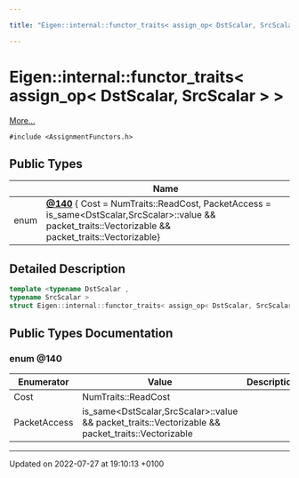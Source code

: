 ```yaml
---

title: "Eigen::internal::functor_traits< assign_op< DstScalar, SrcScalar > >"

---
```


# Eigen::internal::functor_traits< assign_op< DstScalar, SrcScalar > >



 [More...](#detailed-description)


`#include <AssignmentFunctors.h>`

## Public Types

|                | Name           |
| -------------- | -------------- |
| enum| **[@140](http://example.org/classes/structeigen_1_1internal_1_1functor__traits_3_01assign__op_3_01dstscalar_00_01srcscalar_01_4_01_4/#enum-@140)** { Cost = NumTraits<DstScalar>::ReadCost, PacketAccess = is_same<DstScalar,SrcScalar>::value && packet_traits<DstScalar>::Vectorizable && packet_traits<SrcScalar>::Vectorizable} |

## Detailed Description

```cpp
template <typename DstScalar ,
typename SrcScalar >
struct Eigen::internal::functor_traits< assign_op< DstScalar, SrcScalar > >;
```

## Public Types Documentation

### enum @140

| Enumerator | Value | Description |
| ---------- | ----- | ----------- |
| Cost | NumTraits<DstScalar>::ReadCost|   |
| PacketAccess | is_same<DstScalar,SrcScalar>::value && packet_traits<DstScalar>::Vectorizable && packet_traits<SrcScalar>::Vectorizable|   |




-------------------------------

Updated on 2022-07-27 at 19:10:13 +0100
